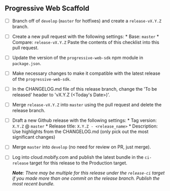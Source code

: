 ## Progressive Web Scaffold
- [ ] Branch off of `develop` (`master` for hotfixes) and create a
      `release-vX.Y.Z` branch.
- [ ] Create a new pull request with the following settings:
      * Base: `master`
      * Compare: `release-vX.Y.Z` Paste the contents of this checklist into this
        pull request.
- [ ] Update the version of the `progressive-web-sdk` npm module in
      `package.json`.
- [ ] Make necessary changes to make it compatible with the latest release of
      the `progressive-web-sdk`.
- [ ] In the CHANGELOG.md file of this release branch, change the 'To be
      released' header to 'vX.Y.Z (\<Today's Date\>)'.
- [ ] Merge `release-vX.Y.Z` into `master` using the pull request and delete the
      release branch.
- [ ] Draft a new Github release with the following settings:
      * Tag version: `X.Y.Z` @ `master`
      * Release title: `X.Y.Z - <release_name>`
      * Description: Use highlights from the CHANGELOG.md (only pick out the
        most significant changes)
- [ ] Merge `master` into `develop` (no need for review on PR, just merge).
- [ ] Log into cloud.mobify.com and publish the latest bundle in the
      `ci-release` target for this release to the Production target.
      
    _**Note**: There may be multiple for this release under the `release-ci` 
    target if you made more than one commit on the release branch. Publish
    the most recent bundle._
